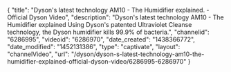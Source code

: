 {
    "title": "Dyson's latest technology AM10 - The Humidifier explained. - Official Dyson Video",
    "description": "Dyson's latest technology AM10 - The Humidifier explained Using Dyson's patented Ultraviolet Cleanse technology, the Dyson humidifier kills 99.9% of bacteria.",
    "channelid": "6286995",
    "videoid": "6286970",
    "date_created": "1438366772",
    "date_modified": "1452131386",
    "type": "captivate",
    "layout": "channelVideo",
    "url": "\/dyson\/dyson-s-latest-technology-am10-the-humidifier-explained-official-dyson-video\/6286995-6286970"
}